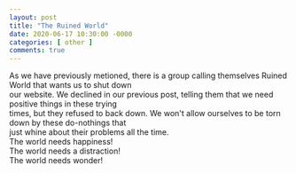 ```yaml
---
layout: post
title: "The Ruined World"
date: 2020-06-17 10:30:00 -0000
categories: [ other ]
comments: true
---
```

As we have previously metioned, there is a group calling themselves Ruined World that wants us to shut down  
our website. We declined in our previous post, telling them that we need positive things in these trying  
times, but they refused to back down. We won't allow ourselves to be torn down by these do-nothings that  
just whine about their problems all the time.  
The world needs happiness!  
The world needs a distraction!  
The world needs wonder!  
